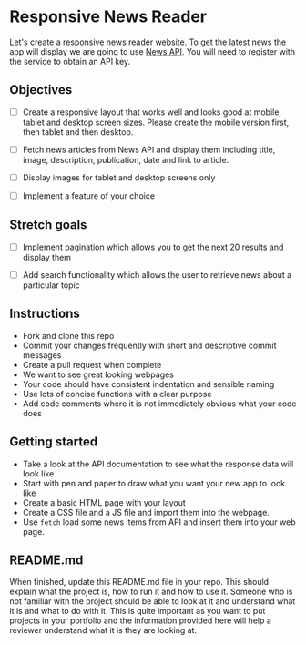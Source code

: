 # Responsive News Reader

Let's create a responsive news reader website. To get the latest news the app will display we are going to use [News API](https://newsapi.org/). You will need to register with the service to obtain an API key.

## Objectives

- [ ] Create a responsive layout that works well and looks good at mobile, tablet and desktop screen sizes. Please create the mobile version first, then tablet and then desktop.

- [ ] Fetch news articles from News API and display them including title, image, description, publication, date and link to article.

- [ ] Display images for tablet and desktop screens only

- [ ] Implement a feature of your choice

## Stretch goals

- [ ] Implement pagination which allows you to get the next 20 results and display them

- [ ] Add search functionality which allows the user to retrieve news about a particular topic

## Instructions

- Fork and clone this repo
- Commit your changes frequently with short and descriptive commit messages
- Create a pull request when complete
- We want to see great looking webpages
- Your code should have consistent indentation and sensible naming
- Use lots of concise functions with a clear purpose
- Add code comments where it is not immediately obvious what your code does

## Getting started

- Take a look at the API documentation to see what the response data will look like
- Start with pen and paper to draw what you want your new app to look like
- Create a basic HTML page with your layout
- Create a CSS file and a JS file and import them into the webpage.
- Use `fetch` load some news items from API and insert them into your web page.

## README.md

When finished, update this README.md file in your repo. This should explain what the project is, how to run it and how to use it. Someone who is not familiar with the project should be able to look at it and understand what it is and what to do with it. This is quite important as you want to put projects in your portfolio and the information provided here will help a reviewer understand what it is they are looking at.
